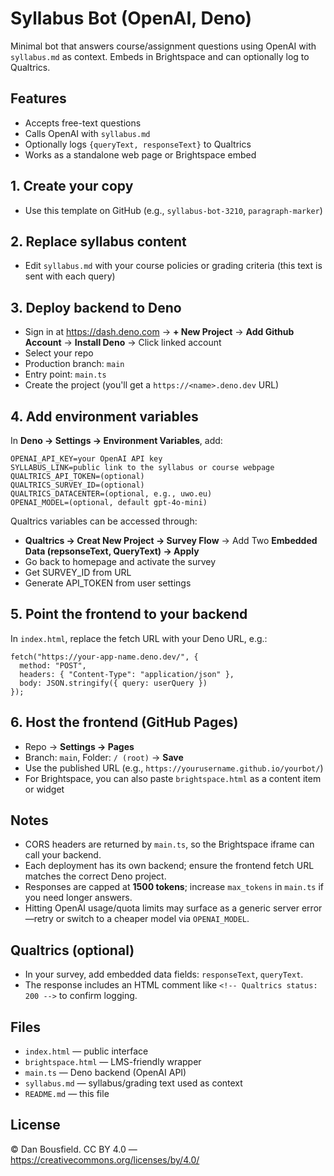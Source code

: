# Syllabus Bot (OpenAI, Deno)

Minimal bot that answers course/assignment questions using OpenAI with `syllabus.md` as context. Embeds in Brightspace and can optionally log to Qualtrics.

## Features
- Accepts free-text questions
- Calls OpenAI with `syllabus.md`
- Optionally logs `{queryText, responseText}` to Qualtrics
- Works as a standalone web page or Brightspace embed

## 1. Create your copy
- Use this template on GitHub (e.g., `syllabus-bot-3210`, `paragraph-marker`)

## 2. Replace syllabus content
- Edit `syllabus.md` with your course policies or grading criteria (this text is sent with each query)

## 3. Deploy backend to Deno
- Sign in at https://dash.deno.com → **+ New Project** → **Add Github Account** → **Install Deno** -> Click linked account
- Select your repo
- Production branch: `main`
- Entry point: `main.ts`
- Create the project (you'll get a `https://<name>.deno.dev` URL)

## 4. Add environment variables
In **Deno → Settings → Environment Variables**, add:

    OPENAI_API_KEY=your OpenAI API key
    SYLLABUS_LINK=public link to the syllabus or course webpage
    QUALTRICS_API_TOKEN=(optional)
    QUALTRICS_SURVEY_ID=(optional)
    QUALTRICS_DATACENTER=(optional, e.g., uwo.eu)
    OPENAI_MODEL=(optional, default gpt-4o-mini)

Qualtrics variables can be accessed through: 
- **Qualtrics -> Creat New Project -> Survey Flow** -> Add Two **Embedded Data (repsonseText, QueryText) -> Apply**
- Go back to homepage and activate the survey
- Get SURVEY_ID from URL
- Generate API_TOKEN from user settings

## 5. Point the frontend to your backend
In `index.html`, replace the fetch URL with your Deno URL, e.g.:

    fetch("https://your-app-name.deno.dev/", {
      method: "POST",
      headers: { "Content-Type": "application/json" },
      body: JSON.stringify({ query: userQuery })
    });

## 6. Host the frontend (GitHub Pages)
- Repo → **Settings → Pages**
- Branch: `main`, Folder: `/ (root)` → **Save**
- Use the published URL (e.g., `https://yourusername.github.io/yourbot/`)
- For Brightspace, you can also paste `brightspace.html` as a content item or widget

## Notes
- CORS headers are returned by `main.ts`, so the Brightspace iframe can call your backend.
- Each deployment has its own backend; ensure the frontend fetch URL matches the correct Deno project.
- Responses are capped at **1500 tokens**; increase `max_tokens` in `main.ts` if you need longer answers.
- Hitting OpenAI usage/quota limits may surface as a generic server error—retry or switch to a cheaper model via `OPENAI_MODEL`.

## Qualtrics (optional)
- In your survey, add embedded data fields: `responseText`, `queryText`.
- The response includes an HTML comment like `<!-- Qualtrics status: 200 -->` to confirm logging.

## Files
- `index.html` — public interface
- `brightspace.html` — LMS-friendly wrapper
- `main.ts` — Deno backend (OpenAI API)
- `syllabus.md` — syllabus/grading text used as context
- `README.md` — this file

## License
© Dan Bousfield. CC BY 4.0 — https://creativecommons.org/licenses/by/4.0/
